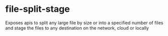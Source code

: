 # file-split-stage
Exposes apis to split any large file by size or into a specified number of files and stage the files to any destination on the network, cloud or locally
